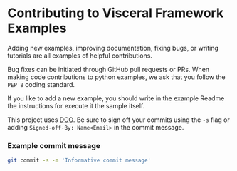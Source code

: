 # Contributing to Visceral Framework Examples

Adding new examples, improving documentation, fixing bugs, or writing tutorials are all examples of helpful contributions.

Bug fixes can be initiated through GitHub pull requests or PRs.
When making code contributions to python examples, we ask that you follow the `PEP 8` coding standard.

If you like to add a new example, you should write in the example Readme the instructions for execute it the sample itself.

This project uses [DCO](https://developercertificate.org/).
Be sure to sign off your commits using the `-s` flag or adding `Signed-off-By: Name<Email>` in the commit message.

### Example commit message
```bash
git commit -s -m 'Informative commit message'
```

